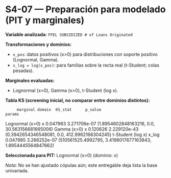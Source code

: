 # S4-07 — Preparación para modelado (PIT y marginales)
**Variable analizada:** `FFEL SUBSIDIZED # of Loans Originated`

**Transformaciones y dominios:**
- `x_pos`: datos positivos (x>0) para distribuciones con soporte positivo (Lognormal, Gamma).
- `x_log = log(x_pos)`: para familias sobre la recta real (t-Student; colas pesadas).

**Marginales evaluadas:**
- Lognormal (x>0), Gamma (x>0), t-Student (log x).

**Tabla KS (screening inicial, no comparar entre dominios distintos):**

         marginal domain  KS_stat      p_value                                                      params
  Lognormal (x>0)      x 0.047983 3.271706e-07               (1.8954602848163216, 0.0, 30.563156681665006)
      Gamma (x>0)      x 0.120626 2.229120e-43                (0.3942654346548081, 0.0, 412.9962168304245)
t-Student (log x)  x_log 0.047985 3.266252e-07 (510561525.4992795, 3.4198017677163843, 1.8954445564847662)

**Seleccionada para PIT:** Lognormal (x>0) (dominio: x)

_Nota_: No se han ajustado cópulas aún; este entregable deja lista la base univariada.
